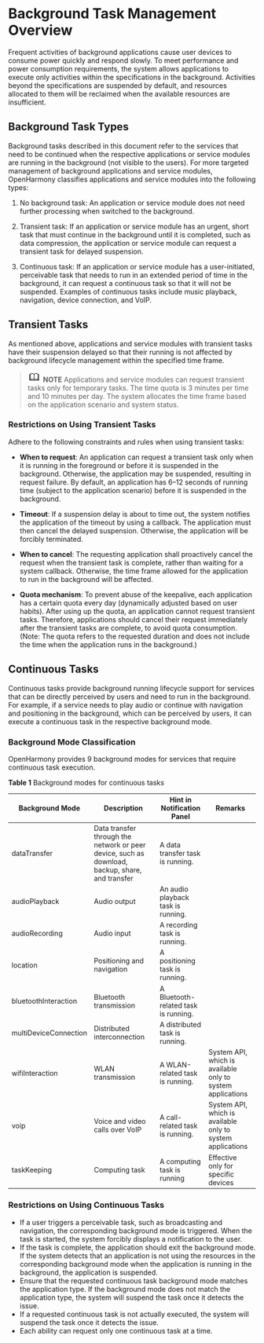 # Background Task Management Overview

Frequent activities of background applications cause user devices to consume power quickly and respond slowly. To meet performance and power consumption requirements, the system allows applications to execute only activities within the specifications in the background. Activities beyond the specifications are suspended by default, and resources allocated to them will be reclaimed when the available resources are insufficient.


## Background Task Types

Background tasks described in this document refer to the services that need to be continued when the respective applications or service modules are running in the background (not visible to the users). For more targeted management of background applications and service modules, OpenHarmony classifies applications and service modules into the following types:

1. No background task: An application or service module does not need further processing when switched to the background.

2. Transient task: If an application or service module has an urgent, short task that must continue in the background until it is completed, such as data compression, the application or service module can request a transient task for delayed suspension.

3. Continuous task: If an application or service module has a user-initiated, perceivable task that needs to run in an extended period of time in the background, it can request a continuous task so that it will not be suspended. Examples of continuous tasks include music playback, navigation, device connection, and VoIP.


## Transient Tasks

As mentioned above, applications and service modules with transient tasks have their suspension delayed so that their running is not affected by background lifecycle management within the specified time frame.

> ![icon-note.gif](public_sys-resources/icon-note.gif) **NOTE**
> Applications and service modules can request transient tasks only for temporary tasks. The time quota is 3 minutes per time and 10 minutes per day. The system allocates the time frame based on the application scenario and system status.


### Restrictions on Using Transient Tasks

Adhere to the following constraints and rules when using transient tasks:

- **When to request**: An application can request a transient task only when it is running in the foreground or before it is suspended in the background. Otherwise, the application may be suspended, resulting in request failure. By default, an application has 6–12 seconds of running time (subject to the application scenario) before it is suspended in the background.

- **Timeout**: If a suspension delay is about to time out, the system notifies the application of the timeout by using a callback. The application must then cancel the delayed suspension. Otherwise, the application will be forcibly terminated.

- **When to cancel**: The requesting application shall proactively cancel the request when the transient task is complete, rather than waiting for a system callback. Otherwise, the time frame allowed for the application to run in the background will be affected.

- **Quota mechanism**: To prevent abuse of the keepalive, each application has a certain quota every day (dynamically adjusted based on user habits). After using up the quota, an application cannot request transient tasks. Therefore, applications should cancel their request immediately after the transient tasks are complete, to avoid quota consumption. (Note: The quota refers to the requested duration and does not include the time when the application runs in the background.)

## Continuous Tasks
Continuous tasks provide background running lifecycle support for services that can be directly perceived by users and need to run in the background. For example, if a service needs to play audio or continue with navigation and positioning in the background, which can be perceived by users, it can execute a continuous task in the respective background mode.

### Background Mode Classification
OpenHarmony provides 9 background modes for services that require continuous task execution.

**Table 1** Background modes for continuous tasks

| Background Mode| Description| Hint in Notification Panel| Remarks|
| -------- | -------- | -------- | -------- |
| dataTransfer | Data transfer through the network or peer device, such as download, backup, share, and transfer| A data transfer task is running.|  |
| audioPlayback | Audio output| An audio playback task is running.|  |
| audioRecording | Audio input| A recording task is running.|  |
| location | Positioning and navigation| A positioning task is running.|  |
| bluetoothInteraction | Bluetooth transmission| A Bluetooth-related task is running.|  |
| multiDeviceConnection | Distributed interconnection| A distributed task is running.|  |
| wifiInteraction | WLAN transmission| A WLAN-related task is running.| System API, which is available only to system applications|
| voip | Voice and video calls over VoIP| A call-related task is running.| System API, which is available only to system applications|
| taskKeeping | Computing task| A computing task is running| Effective only for specific devices|

### Restrictions on Using Continuous Tasks
- If a user triggers a perceivable task, such as broadcasting and navigation, the corresponding background mode is triggered. When the task is started, the system forcibly displays a notification to the user.
- If the task is complete, the application should exit the background mode. If the system detects that an application is not using the resources in the corresponding background mode when the application is running in the background, the application is suspended.
- Ensure that the requested continuous task background mode matches the application type. If the background mode does not match the application type, the system will suspend the task once it detects the issue.
- If a requested continuous task is not actually executed, the system will suspend the task once it detects the issue.
- Each ability can request only one continuous task at a time.
